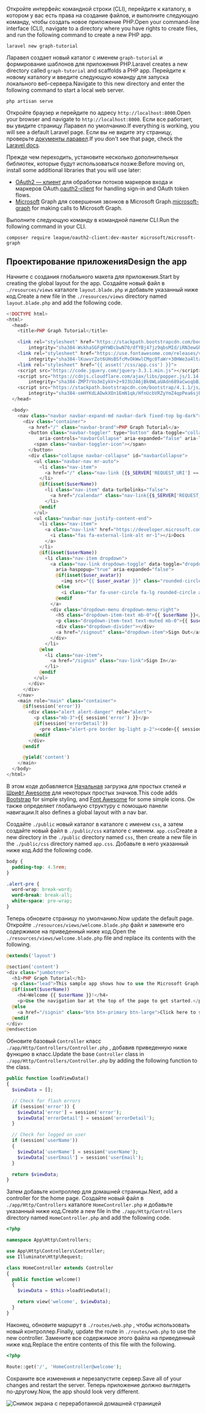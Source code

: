 <!-- markdownlint-disable MD002 MD041 -->

<span data-ttu-id="4b561-101">Откройте интерфейс командной строки (CLI), перейдите к каталогу, в котором у вас есть права на создание файлов, и выполните следующую команду, чтобы создать новое приложение PHP.</span><span class="sxs-lookup"><span data-stu-id="4b561-101">Open your command-line interface (CLI), navigate to a directory where you have rights to create files, and run the following command to create a new PHP app.</span></span>

```Shell
laravel new graph-tutorial
```

<span data-ttu-id="4b561-102">Ларавел создает новый каталог с именем `graph-tutorial` и формирование шаблонов для приложения PHP.</span><span class="sxs-lookup"><span data-stu-id="4b561-102">Laravel creates a new directory called `graph-tutorial` and scaffolds a PHP app.</span></span> <span data-ttu-id="4b561-103">Перейдите к новому каталогу и введите следующую команду для запуска локального веб-сервера.</span><span class="sxs-lookup"><span data-stu-id="4b561-103">Navigate to this new directory and enter the following command to start a local web server.</span></span>

```Shell
php artisan serve
```

<span data-ttu-id="4b561-104">Откройте браузер и перейдите по адресу `http://localhost:8000`.</span><span class="sxs-lookup"><span data-stu-id="4b561-104">Open your browser and navigate to `http://localhost:8000`.</span></span> <span data-ttu-id="4b561-105">Если все работает, вы увидите страницу Ларавел по умолчанию.</span><span class="sxs-lookup"><span data-stu-id="4b561-105">If everything is working, you will see a default Laravel page.</span></span> <span data-ttu-id="4b561-106">Если вы не видите эту страницу, проверьте [документы ларавел](https://laravel.com/docs/6.0).</span><span class="sxs-lookup"><span data-stu-id="4b561-106">If you don't see that page, check the [Laravel docs](https://laravel.com/docs/6.0).</span></span>

<span data-ttu-id="4b561-107">Прежде чем переходить, установите несколько дополнительных библиотек, которые будут использоваться позже:</span><span class="sxs-lookup"><span data-stu-id="4b561-107">Before moving on, install some additional libraries that you will use later:</span></span>

- <span data-ttu-id="4b561-108">[OAuth2 — клиент](https://github.com/thephpleague/oauth2-client) для обработки потоков маркеров входа и маркеров OAuth.</span><span class="sxs-lookup"><span data-stu-id="4b561-108">[oauth2-client](https://github.com/thephpleague/oauth2-client) for handling sign-in and OAuth token flows.</span></span>
- <span data-ttu-id="4b561-109">[Microsoft](https://github.com/microsoftgraph/msgraph-sdk-php) Graph для совершения звонков в Microsoft Graph.</span><span class="sxs-lookup"><span data-stu-id="4b561-109">[microsoft-graph](https://github.com/microsoftgraph/msgraph-sdk-php) for making calls to Microsoft Graph.</span></span>

<span data-ttu-id="4b561-110">Выполните следующую команду в командной панели CLI.</span><span class="sxs-lookup"><span data-stu-id="4b561-110">Run the following command in your CLI.</span></span>

```Shell
composer require league/oauth2-client:dev-master microsoft/microsoft-graph
```

## <a name="design-the-app"></a><span data-ttu-id="4b561-111">Проектирование приложения</span><span class="sxs-lookup"><span data-stu-id="4b561-111">Design the app</span></span>

<span data-ttu-id="4b561-112">Начните с создания глобального макета для приложения.</span><span class="sxs-lookup"><span data-stu-id="4b561-112">Start by creating the global layout for the app.</span></span> <span data-ttu-id="4b561-113">Создайте новый файл в `./resources/views` каталоге `layout.blade.php` и добавьте указанный ниже код.</span><span class="sxs-lookup"><span data-stu-id="4b561-113">Create a new file in the  `./resources/views` directory named `layout.blade.php` and add the following code.</span></span>

```php
<!DOCTYPE html>
<html>
  <head>
    <title>PHP Graph Tutorial</title>

    <link rel="stylesheet" href="https://stackpath.bootstrapcdn.com/bootstrap/4.1.1/css/bootstrap.min.css"
        integrity="sha384-WskhaSGFgHYWDcbwN70/dfYBj47jz9qbsMId/iRN3ewGhXQFZCSftd1LZCfmhktB" crossorigin="anonymous">
    <link rel="stylesheet" href="https://use.fontawesome.com/releases/v5.1.0/css/all.css"
        integrity="sha384-lKuwvrZot6UHsBSfcMvOkWwlCMgc0TaWr+30HWe3a4ltaBwTZhyTEggF5tJv8tbt" crossorigin="anonymous">
    <link rel="stylesheet" href="{{ asset('/css/app.css') }}">
    <script src="https://code.jquery.com/jquery-3.3.1.min.js"></script>
    <script src="https://cdnjs.cloudflare.com/ajax/libs/popper.js/1.14.3/umd/popper.min.js"
        integrity="sha384-ZMP7rVo3mIykV+2+9J3UJ46jBk0WLaUAdn689aCwoqbBJiSnjAK/l8WvCWPIPm49" crossorigin="anonymous"></script>
    <script src="https://stackpath.bootstrapcdn.com/bootstrap/4.1.1/js/bootstrap.min.js"
        integrity="sha384-smHYKdLADwkXOn1EmN1qk/HfnUcbVRZyYmZ4qpPea6sjB/pTJ0euyQp0Mk8ck+5T" crossorigin="anonymous"></script>
  </head>

  <body>
    <nav class="navbar navbar-expand-md navbar-dark fixed-top bg-dark">
      <div class="container">
        <a href="/" class="navbar-brand">PHP Graph Tutorial</a>
        <button class="navbar-toggler" type="button" data-toggle="collapse" data-target="#navbarCollapse"
            aria-controls="navbarCollapse" aria-expanded="false" aria-label="Toggle navigation">
          <span class="navbar-toggler-icon"></span>
        </button>
        <div class="collapse navbar-collapse" id="navbarCollapse">
          <ul class="navbar-nav mr-auto">
            <li class="nav-item">
              <a href="/" class="nav-link {{$_SERVER['REQUEST_URI'] == '/' ? ' active' : ''}}">Home</a>
            </li>
            @if(isset($userName))
              <li class="nav-item" data-turbolinks="false">
                <a href="/calendar" class="nav-link{{$_SERVER['REQUEST_URI'] == '/calendar' ? ' active' : ''}}">Calendar</a>
              </li>
            @endif
          </ul>
          <ul class="navbar-nav justify-content-end">
            <li class="nav-item">
              <a class="nav-link" href="https://developer.microsoft.com/graph/docs/concepts/overview" target="_blank">
                <i class="fas fa-external-link-alt mr-1"></i>Docs
              </a>
            </li>
            @if(isset($userName))
              <li class="nav-item dropdown">
                <a class="nav-link dropdown-toggle" data-toggle="dropdown" href="#" role="button"
                  aria-haspopup="true" aria-expanded="false">
                  @if(isset($user_avatar))
                    <img src="{{ $user_avatar }}" class="rounded-circle align-self-center mr-2" style="width: 32px;">
                  @else
                    <i class="far fa-user-circle fa-lg rounded-circle align-self-center mr-2" style="width: 32px;"></i>
                  @endif
                </a>
                <div class="dropdown-menu dropdown-menu-right">
                  <h5 class="dropdown-item-text mb-0">{{ $userName }}</h5>
                  <p class="dropdown-item-text text-muted mb-0">{{ $userEmail }}</p>
                  <div class="dropdown-divider"></div>
                  <a href="/signout" class="dropdown-item">Sign Out</a>
                </div>
              </li>
            @else
              <li class="nav-item">
                <a href="/signin" class="nav-link">Sign In</a>
              </li>
            @endif
          </ul>
        </div>
      </div>
    </nav>
    <main role="main" class="container">
      @if(session('error'))
        <div class="alert alert-danger" role="alert">
          <p class="mb-3">{{ session('error') }}</p>
          @if(session('errorDetail'))
            <pre class="alert-pre border bg-light p-2"><code>{{ session('errorDetail') }}</code></pre>
          @endif
        </div>
      @endif

      @yield('content')
    </main>
  </body>
</html>
```

<span data-ttu-id="4b561-114">В этом коде добавляется [Начальная](http://getbootstrap.com/) загрузка для простых стилей и [Шрифт Awesome](https://fontawesome.com/) для некоторых простых значков.</span><span class="sxs-lookup"><span data-stu-id="4b561-114">This code adds [Bootstrap](http://getbootstrap.com/) for simple styling, and [Font Awesome](https://fontawesome.com/) for some simple icons.</span></span> <span data-ttu-id="4b561-115">Он также определяет глобальную структуру с помощью панели навигации.</span><span class="sxs-lookup"><span data-stu-id="4b561-115">It also defines a global layout with a nav bar.</span></span>

<span data-ttu-id="4b561-116">Создайте `./public` новый каталог в каталоге с именем `css`, а затем создайте новый файл в `./public/css` каталоге с именем. `app.css`</span><span class="sxs-lookup"><span data-stu-id="4b561-116">Create a new directory in the `./public` directory named `css`, then create a new file in the `./public/css` directory named `app.css`.</span></span> <span data-ttu-id="4b561-117">Добавьте в него указанный ниже код.</span><span class="sxs-lookup"><span data-stu-id="4b561-117">Add the following code.</span></span>

```css
body {
  padding-top: 4.5rem;
}

.alert-pre {
  word-wrap: break-word;
  word-break: break-all;
  white-space: pre-wrap;
}
```

<span data-ttu-id="4b561-118">Теперь обновите страницу по умолчанию.</span><span class="sxs-lookup"><span data-stu-id="4b561-118">Now update the default page.</span></span> <span data-ttu-id="4b561-119">Откройте `./resources/views/welcome.blade.php` файл и замените его содержимое на приведенный ниже код.</span><span class="sxs-lookup"><span data-stu-id="4b561-119">Open the `./resources/views/welcome.blade.php` file and replace its contents with the following.</span></span>

```php
@extends('layout')

@section('content')
<div class="jumbotron">
  <h1>PHP Graph Tutorial</h1>
  <p class="lead">This sample app shows how to use the Microsoft Graph API to access Outlook and OneDrive data from PHP</p>
  @if(isset($userName))
    <h4>Welcome {{ $userName }}!</h4>
    <p>Use the navigation bar at the top of the page to get started.</p>
  @else
    <a href="/signin" class="btn btn-primary btn-large">Click here to sign in</a>
  @endif
</div>
@endsection
```

<span data-ttu-id="4b561-120">Обновите базовый `Controller` класс `./app/Http/Controllers/Controller.php` , добавив приведенную ниже функцию в класс.</span><span class="sxs-lookup"><span data-stu-id="4b561-120">Update the base `Controller` class in `./app/Http/Controllers/Controller.php` by adding the following function to the class.</span></span>

```php
public function loadViewData()
{
  $viewData = [];

  // Check for flash errors
  if (session('error')) {
    $viewData['error'] = session('error');
    $viewData['errorDetail'] = session('errorDetail');
  }

  // Check for logged on user
  if (session('userName'))
  {
    $viewData['userName'] = session('userName');
    $viewData['userEmail'] = session('userEmail');
  }

  return $viewData;
}
```

<span data-ttu-id="4b561-121">Затем добавьте контроллер для домашней страницы.</span><span class="sxs-lookup"><span data-stu-id="4b561-121">Next, add a controller for the home page.</span></span> <span data-ttu-id="4b561-122">Создайте новый файл в `./app/Http/Controllers` каталоге `HomeController.php` и добавьте указанный ниже код.</span><span class="sxs-lookup"><span data-stu-id="4b561-122">Create a new file in the `./app/Http/Controllers` directory named `HomeController.php` and add the following code.</span></span>

```php
<?php

namespace App\Http\Controllers;

use App\Http\Controllers\Controller;
use Illuminate\Http\Request;

class HomeController extends Controller
{
  public function welcome()
  {
    $viewData = $this->loadViewData();

    return view('welcome', $viewData);
  }
}
```

<span data-ttu-id="4b561-123">Наконец, обновите маршрут в `./routes/web.php` , чтобы использовать новый контроллер.</span><span class="sxs-lookup"><span data-stu-id="4b561-123">Finally, update the route in `./routes/web.php` to use the new controller.</span></span> <span data-ttu-id="4b561-124">Замените все содержимое этого файла на приведенный ниже код.</span><span class="sxs-lookup"><span data-stu-id="4b561-124">Replace the entire contents of this file with the following.</span></span>

```php
<?php

Route::get('/', 'HomeController@welcome');
```

<span data-ttu-id="4b561-125">Сохраните все изменения и перезапустите сервер.</span><span class="sxs-lookup"><span data-stu-id="4b561-125">Save all of your changes and restart the server.</span></span> <span data-ttu-id="4b561-126">Теперь приложение должно выглядеть по-другому.</span><span class="sxs-lookup"><span data-stu-id="4b561-126">Now, the app should look very different.</span></span>

![Снимок экрана с переработанной домашней страницей](./images/create-app-01.png)

